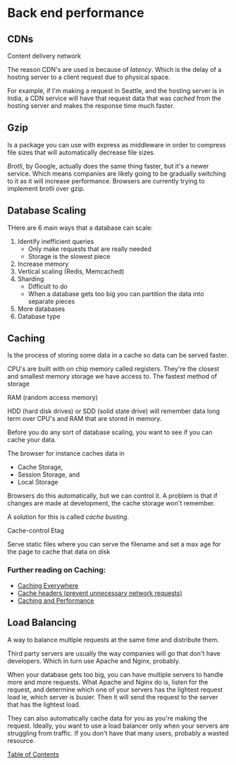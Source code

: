 # Back end performance

## CDNs

Content delivery network

The reason CDN's are used is because of _latency_. Which is the delay of a hosting server to a client request due to physical space. 

For example, if I'm making a request in Seattle, and the hosting server is in India, a CDN service will have that request data that was _cached_ from the hosting server and makes the response time much faster.

## Gzip

Is a package you can use with express as middleware in order to compress file sizes that will automatically decrease file sizes. 

_Brotli_, by Google, actually does the same thing faster, but it's a newer service. Which means companies are likely going to be gradually switching to it as it will increase performance. Browsers are currently trying to implement brotli over gzip.

## Database Scaling

THere are 6 main ways that a database can scale:
1. Identify inefficient queries
    - Only make requests that are really needed
    - Storage is the slowest piece
2. Increase memory
3. Vertical scaling (Redis, Memcached)
4. Sharding
     - Difficult to do
     - When a database gets too big you can partition the data into separate pieces
5. More databases
6. Database type

## Caching

Is the process of storing some data in a cache so data can be served faster.

CPU's are built with on chip memory called registers. They're the closest and smallest memory storage we have access to. The fastest method of storage

RAM (random access memory) 

HDD (hard disk drives) or SDD (solid state drive) will remember data long term over CPU's and RAM that are stored in memory.

Before you do any sort of database scaling, you want to see if you can cache your data. 

The browser for instance caches data in 
- Cache Storage, 
- Session Storage, and 
- Local Storage

Browsers do this automatically, but we can control it. A problem is that if changes are made at development, the cache storage won't remember.

A solution for this is called _cache busting_. 

Cache-control
Etag

Serve static files where you can serve the filename and set a max age for the page to cache that data on disk

### Further reading on Caching:
- [Caching Everywhere](https://www.freecodecamp.org/news/the-hidden-components-of-web-caching-970854fe2c49/)
- [Cache headers (prevent unnecessary network requests)](https://web.dev/http-cache/)
- [Caching and Performance](https://devcenter.heroku.com/articles/increasing-application-performance-with-http-cache-headers)

## Load Balancing

A way to balance multiple requests at the same time and distribute them. 

Third party servers are usually the way companies will go that don't have developers. Which in turn use Apache and Nginx, probably. 

When your database gets too big, you can have multiple servers to handle more and more requests. What Apache and Nginx do is, listen for the request, and determine which one of your servers has the lightest request load ie, which server is busier. Then it will send the request to the server that has the lightest load. 

They can also automatically cache data for you as you're making the request. Ideally, you want to use a load balancer only when your servers are struggling from traffic. If you don't have that many users, probably a wasted resource. 

[Table of Contents](../index.md)
